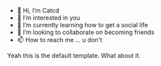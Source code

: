 - 👋 Hi, I’m Catcd
- 👀 I’m interested in you
- 🌱 I’m currently learning how to get a social life
- 💞️ I’m looking to collaborate on becoming friends
- 📫 How to reach me ... u don't

<!---
catcd1w3r5/catcd1w3r5 is a ✨ special ✨ repository because its `README.md` (this file) appears on your GitHub profile.
You can click the Preview link to take a look at your changes.
--->

Yeah this is the default template. What about it.
